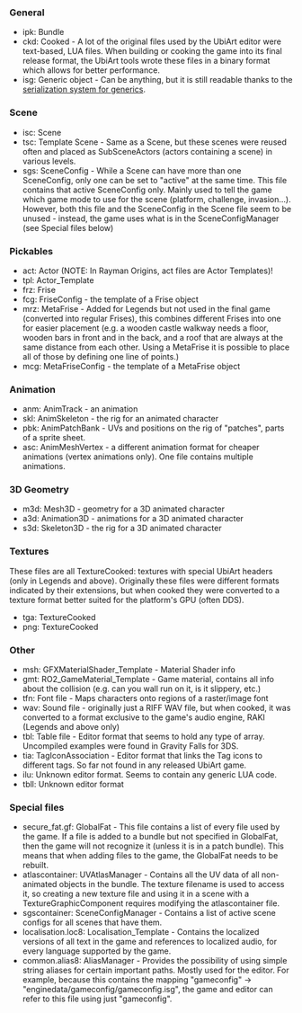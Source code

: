 ### General
* ipk: Bundle
* ckd: Cooked - A lot of the original files used by the UbiArt editor were text-based, LUA files. When building or cooking the game into its final release format, the UbiArt tools wrote these files in a binary format which allows for better performance.
* isg: Generic object - Can be anything, but it is still readable thanks to the <a href="../Serialization" title="Serialization">serialization system for generics</a>.

### Scene
* isc: Scene
* tsc: Template Scene - Same as a Scene, but these scenes were reused often and placed as SubSceneActors (actors containing a scene) in various levels.
* sgs: SceneConfig - While a Scene can have more than one SceneConfig, only one can be set to "active" at the same time. This file contains that active SceneConfig only. Mainly used to tell the game which game mode to use for the scene (platform, challenge, invasion...). However, both this file and the SceneConfig in the Scene file seem to be unused - instead, the game uses what is in the SceneConfigManager (see Special files below)

### Pickables
* act: Actor (NOTE: In Rayman Origins, act files are Actor Templates)!
* tpl: Actor_Template
* frz: Frise
* fcg: FriseConfig - the template of a Frise object
* mrz: MetaFrise - Added for Legends but not used in the final game (converted into regular Frises), this combines different Frises into one for easier placement (e.g. a wooden castle walkway needs a floor, wooden bars in front and in the back, and a roof that are always at the same distance from each other. Using a MetaFrise it is possible to place all of those by defining one line of points.)
* mcg: MetaFriseConfig - the template of a MetaFrise object

### Animation
* anm: AnimTrack - an animation
* skl: AnimSkeleton - the rig for an animated character
* pbk: AnimPatchBank - UVs and positions on the rig of "patches", parts of a sprite sheet.
* asc: AnimMeshVertex - a different animation format for cheaper animations (vertex animations only). One file contains multiple animations.

### 3D Geometry
* m3d: Mesh3D - geometry for a 3D animated character
* a3d: Animation3D - animations for a 3D animated character
* s3d: Skeleton3D - the rig for a 3D animated character

### Textures
These files are all TextureCooked: textures with special UbiArt headers (only in Legends and above). Originally these files were different formats indicated by their extensions, but when cooked they were converted to a texture format better suited for the platform's GPU (often DDS).
* tga: TextureCooked
* png: TextureCooked

### Other
* msh: GFXMaterialShader_Template - Material Shader info
* gmt: RO2_GameMaterial_Template - Game material, contains all info about the collision (e.g. can you wall run on it, is it slippery, etc.)
* tfn: Font file - Maps characters onto regions of a raster/image font
* wav: Sound file - originally just a RIFF WAV file, but when cooked, it was converted to a format exclusive to the game's audio engine, RAKI (Legends and above only)
* tbl: Table file - Editor format that seems to hold any type of array. Uncompiled examples were found in Gravity Falls for 3DS.
* tia: TagIconAssociation - Editor format that links the Tag icons to different tags. So far not found in any released UbiArt game.
* ilu: Unknown editor format. Seems to contain any generic LUA code.
* tbll: Unknown editor format

### Special files
* secure_fat.gf: GlobalFat - This file contains a list of every file used by the game. If a file is added to a bundle but not specified in GlobalFat, then the game will not recognize it (unless it is in a patch bundle). This means that when adding files to the game, the GlobalFat needs to be rebuilt.
* atlascontainer: UVAtlasManager - Contains all the UV data of all non-animated objects in the bundle. The texture filename is used to access it, so creating a new texture file and using it in a scene with a TextureGraphicComponent requires modifying the atlascontainer file.
* sgscontainer: SceneConfigManager - Contains a list of active scene configs for all scenes that have them.
* localisation.loc8: Localisation_Template - Contains the localized versions of all text in the game and references to localized audio, for every language supported by the game.
* common.alias8: AliasManager - Provides the possibility of using simple string aliases for certain important paths. Mostly used for the editor. For example, because this contains the mapping "gameconfig" -> "enginedata/gameconfig/gameconfig.isg", the game and editor can refer to this file using just "gameconfig".